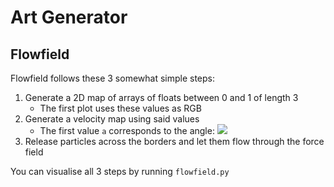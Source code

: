 # Art Generator

## Flowfield

Flowfield follows these 3 somewhat simple steps:
1. Generate a 2D map of arrays of floats between 0 and 1 of length 3
   - The first plot uses these values as RGB
2. Generate a velocity map using said values
   - The first value `a` corresponds to the angle: <img src='https://latex.codecogs.com/gif.latex?u_i,v_i=cos(a_i*360),%20sin(a_i*360)'>
3. Release particles across the borders and let them flow through the force field

You can visualise all 3 steps by running `flowfield.py`